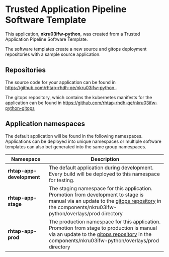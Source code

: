 # Trusted Application Pipeline Software Template

This application, **nkru03ifw-python**, was created from a Trusted Application Pipeline Software Template.

The software templates create a new source and gitops deployment repositories with a sample source application. 

## Repositories

The source code for your application can be found in [https://github.com/rhtap-rhdh-qe/nkru03ifw-python ](https://github.com/rhtap-rhdh-qe/nkru03ifw-python ).
 
The gitops repository, which contains the kubernetes manifests for the application can be found in 
[https://github.com/rhtap-rhdh-qe/nkru03ifw-python-gitops ](https://github.com/rhtap-rhdh-qe/nkru03ifw-python-gitops ) 

## Application namespaces 

The default application will be found in the following namespaces. Applications can be deployed into unique namespaces or multiple software templates can also bet generated into the same group namespaces.  

|  Namespace   |  Description   |  
| -------- | -------- |   
| **rhtap-app-development** | The default application during development. Every build will be deployed to this namespace for testing. | 
| **rhtap-app-stage** | The staging namespace for this application. Promotion from development to stage is manual via an update to the [gitops repository](https://github.com/rhtap-rhdh-qe/nkru03ifw-python-gitops ) in the components/nkru03ifw-python/overlays/prod directory |  
| **rhtap-app-prod** | The production namespace for this application. Promotion from stage to production is manual via an update to the [gitops repository](https://github.com/rhtap-rhdh-qe/nkru03ifw-python-gitops ) in the components/nkru03ifw-python/overlays/prod directory | 